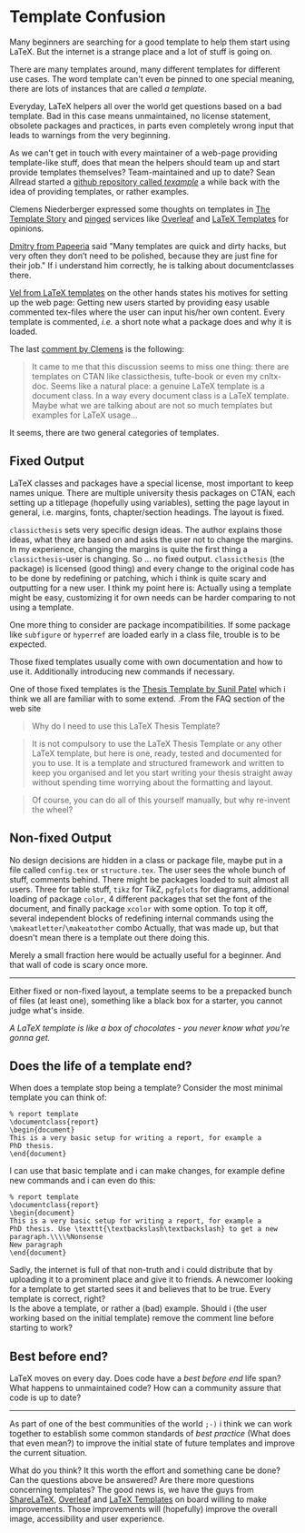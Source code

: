 Template Confusion
=========


Many beginners are searching for a good template to help them
start using LaTeX. But the internet is a strange place and a lot
of stuff is going on. 

There are many templates around, many different templates for
different use cases. The word template can't even be pinned to
one special meaning, there are lots of instances that are called
*a template*.


Everyday, LaTeX helpers all over the world get questions based on
a bad template. Bad in this case means unmaintained, no license
statement, obsolete packages and practices, in parts even
completely wrong input that leads to warnings from the very
beginning. 

As we can't get in touch with every maintainer of a web-page
providing template-like stuff, does that mean the helpers should
team up and start provide templates themselves? Team-maintained
and up to date? Sean Allread started a [github repository called
*texample*](https://github.com/vermiculus/texample) a while back
with the idea of providing templates, or rather examples.

Clemens Niederberger expressed some thoughts on templates in [The
Template
Story](http://www.mychemistry.eu/2015/07/the-template-story/) and
[pinged](https://twitter.com/LaTeX_Chemistry/status/619135236560039937)
services like [Overleaf](http://overleaf.com/) and [LaTeX
Templates](http://www.latextemplates.com/) for opinions. 

[Dmitry from
Papeeria](http://www.mychemistry.eu/2015/07/the-template-story/#comment-870)
said "Many templates are quick and dirty hacks, but very often
they don’t need to be polished, because they are just fine for
their job." If i understand him correctly, he is talking about
documentclasses there.

[Vel from LaTeX templates]() on the other hands states his
motives for setting up the web page: Getting new users started by
providing easy usable commented tex-files where the user can
input his/her own content. Every template is commented, *i.e.* a
short note what a package does and why it is loaded.

The last [comment by
Clemens](http://www.mychemistry.eu/2015/07/the-template-story/#comment-888)
is the following:

>It came to me that this discussion seems to miss one thing:
 there are templates on CTAN like classicthesis, tufte-book or
 even my cnltx-doc. Seems like a natural place: a genuine LaTeX
 template is a document class. In a way every document class is a
 LaTeX template. Maybe what we are talking about are not so much
 templates but examples for LaTeX usage…

It seems, there are two general categories of templates.


Fixed Output
-------

LaTeX classes and packages have a special license, most important
to keep names unique. There are multiple university thesis
packages on CTAN, each setting up a titlepage (hopefully using
variables), setting the page layout in general, i.e.  margins,
fonts, chapter/section headings. The layout is fixed. 


`classicthesis` sets very specific design ideas. The author
explains those ideas, what they are based on and asks the user
not to change the margins. In my experience, changing the margins
is quite the first thing a `classicthesis`-user is changing. So
...  no fixed output.  `classicthesis` (the package) is licensed (good thing)
and every change to the original code has to be done by
redefining or patching, which i think is quite scary and
outputting for a new user. I think my point here is: Actually
using a template might be easy, customizing it for own needs can
be harder comparing to not using a template.

One more thing to consider are package incompatibilities. If some
package like `subfigure` or `hyperref` are loaded early in a
class file, trouble is to be expected. 

Those fixed templates usually come with own documentation and how
to use it. Additionally introducing new commands if necessary.

One of those fixed templates is the [Thesis Template by Sunil
Patel](http://www.sunilpatel.co.uk/thesis-template/) which i
think we all are familiar with to some extend. .From the FAQ
section of the web site 

> Why do I need to use this LaTeX Thesis Template?

>It is not compulsory to use the LaTeX Thesis Template or any
other LaTeX template, but here is one, ready, tested and
documented for you to use. It is a template and structured
framework and written to keep you organised and let you start
writing your thesis straight away without spending time worrying
about the formatting and layout.

>Of course, you can do all of this yourself manually, but why
re-invent the wheel?

Non-fixed Output
--------------

No design decisions are hidden in a class or package file, maybe
put in a file called `config.tex` or `structure.tex`. The user
sees the whole bunch of stuff, comments behind. There might be
packages loaded to suit almost all users. Three for table stuff,
`tikz` for TikZ, `pgfplots` for diagrams, additional loading of
package `color`, 4 different packages that set the font of the
document, and finally package `xcolor` with some option. To top
it off, several independent blocks of redefining internal
commands using the `\makeatletter`/`\makeatother` combo
Actually, that was made up, but that doesn't mean there is a
template out there doing this. 

Merely a small fraction here would be actually useful for a
beginner. And that wall of code is scary once more. 


----

Either fixed or non-fixed layout, a template seems to be a
prepacked bunch of files (at least one), something like a black
box for a starter, you cannot judge what's inside.

*A LaTeX template is like a box of chocolates - you never know
what you're gonna get.*



Does the life of a template end? 
-------------

When does a template stop being a template? Consider the most
minimal template you can think of:

    % report template
    \documentclass{report}
    \begin{document}
    This is a very basic setup for writing a report, for example a
    PhD thesis.
    \end{document}

I can use that basic template and i can make
changes, for example define new commands and i can even do this:

    % report template
    \documentclass{report}
    \begin{document}
    This is a very basic setup for writing a report, for example a
    PhD thesis. Use \texttt{\textbackslash\textbackslash} to get a new paragraph.\\\\%Nonsense
    New paragraph
    \end{document}

Sadly, the internet is full of that non-truth and i could
distribute that by uploading it to a prominent place and give it
to friends. A newcomer looking for a template to get started
sees it and believes that to be true. Every template is correct,
right?  
Is the above a template, or rather a (bad) example. Should i (the
user working based on the initial template) remove the comment
line before starting to work? 



Best before end?
---------------


LaTeX moves on every day. Does code have a *best before end* life
span? What happens to unmaintained code? How can a community
assure that code is up to date?


-----

As part of one of the best communities of the world `;-)` i think
we can work together to establish some common standards of *best
practice* (What does that even mean?) to improve the initial
state of future templates and improve the current situation. 

What do you think? It this  worth the effort and something cane
be done? Can the questions above be answered? Are there more
questions concerning templates? The good news is, we have the
guys from [ShareLaTeX](https://www.sharelatex.com/),
[Overleaf](https://www.overleaf.com/) and [LaTeX
Templates](http://www.latextemplates.com/) on board willing to
make improvements. Those improvements will (hopefully) improve
the overall image, accessibility and user experience.
